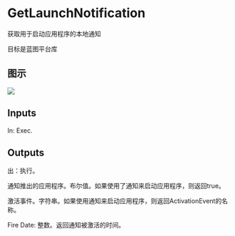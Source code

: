 # GetLaunchNotification

获取用于启动应用程序的本地通知

目标是蓝图平台库

## 图示

![]($-20221218-20293739.png)

## Inputs

In: Exec.  

## Outputs

出：执行。

通知推出的应用程序。布尔值。如果使用了通知来启动应用程序，则返回true。

激活事件。字符串。如果使用通知来启动应用程序，则返回ActivationEvent的名称。

Fire Date: 整数。返回通知被激活的时间。
